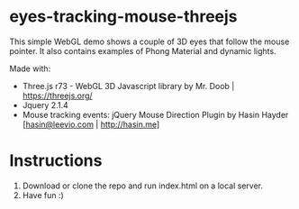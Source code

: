 # eyes-tracking-mouse-threejs

This simple WebGL demo shows a couple of 3D eyes that follow the mouse pointer. It also contains examples of Phong Material and dynamic lights.

Made with:

- Three.js r73 - WebGL 3D Javascript library by Mr. Doob | https://threejs.org/
- Jquery 2.1.4
- Mouse tracking events: jQuery Mouse Direction Plugin by Hasin Hayder [hasin@leevio.com | http://hasin.me]

# Instructions

1. Download or clone the repo and run index.html on a local server.
2. Have fun :)
